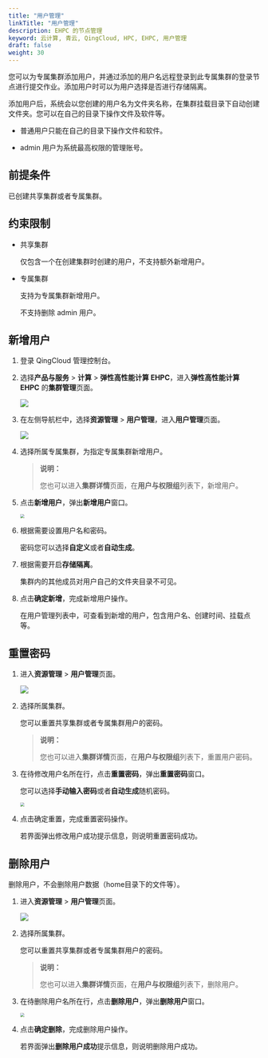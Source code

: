 ```yaml
---
title: "用户管理"
linkTitle: "用户管理"
description: EHPC 的节点管理
keyword: 云计算, 青云, QingCloud, HPC, EHPC, 用户管理
draft: false
weight: 30
---
```


您可以为专属集群添加用户，并通过添加的用户名远程登录到此专属集群的登录节点进行提交作业。添加用户时可以为用户选择是否进行存储隔离。

添加用户后，系统会以您创建的用户名为文件夹名称，在集群挂载目录下自动创建文件夹。您可以在自己的目录下操作文件及软件等。

- 普通用户只能在自己的目录下操作文件和软件。

- admin 用户为系统最高权限的管理账号。

## 前提条件

已创建共享集群或者专属集群。

## 约束限制

- 共享集群

  仅包含一个在创建集群时创建的用户，不支持额外新增用户。

- 专属集群

  支持为专属集群新增用户。

  不支持删除 admin 用户。

## 新增用户

1. 登录 QingCloud 管理控制台。

2. 选择**产品与服务** > **计算** > **弹性高性能计算 EHPC**，进入**弹性高性能计算 EHPC** 的**集群管理**页面。

   ![](../../../_images/qs_hpc_list.png)

3. 在左侧导航栏中，选择**资源管理** > **用户管理**，进入**用户管理**页面。

   ![](../../../_images/um_user_list.png)

4. 选择所属专属集群，为指定专属集群新增用户。

   > **说明：**
   >
   > 您也可以进入**集群详情**页面，在**用户与权限组**列表下，新增用户。

5. 点击**新增用户**，弹出**新增用户**窗口。

   <img src="../../../_images/um_user_win.png" style="zoom:50%;" />

6. 根据需要设置用户名和密码。

   密码您可以选择**自定义**或者**自动生成**。

7. 根据需要开启**存储隔离**。

   集群内的其他成员对用户自己的文件夹目录不可见。

8. 点击**确定新增**，完成新增用户操作。

   在用户管理列表中，可查看到新增的用户，包含用户名、创建时间、挂载点等。

## 重置密码

1. 进入**资源管理** > **用户管理**页面。

   ![](../../../_images/um_user_list.png)

2. 选择所属集群。

   您可以重置共享集群或者专属集群用户的密码。

   > **说明：**
   >
   > 您也可以进入**集群详情**页面，在**用户与权限组**列表下，重置用户密码。

3. 在待修改用户名所在行，点击**重置密码**，弹出**重置密码**窗口。

   您可以选择**手动输入密码**或者**自动生成**随机密码。

   <img src="../../../_images/um_user_reset.png" style="zoom:50%;" />

4. 点击确定重置，完成重置密码操作。

   若界面弹出修改用户成功提示信息，则说明重置密码成功。

## 删除用户

删除用户，不会删除用户数据（home目录下的文件等）。

1. 进入**资源管理** > **用户管理**页面。

   ![](../../../_images/um_user_list.png)

2. 选择所属集群。

   您可以重置共享集群或者专属集群用户的密码。

   > **说明：**
   >
   > 您也可以进入**集群详情**页面，在**用户与权限组**列表下，删除用户。

3. 在待删除用户名所在行，点击**删除用户**，弹出**删除用户**窗口。

   <img src="../../../_images/um_user_del.png" style="zoom:50%;" />

4. 点击**确定删除**，完成删除用户操作。

   若界面弹出**删除用户成功**提示信息，则说明删除用户成功。

   



